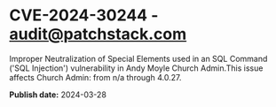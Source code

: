 # CVE-2024-30244 - audit@patchstack.com

Improper Neutralization of Special Elements used in an SQL Command ('SQL Injection') vulnerability in Andy Moyle Church Admin.This issue affects Church Admin: from n/a through 4.0.27.



**Publish date:** 2024-03-28
